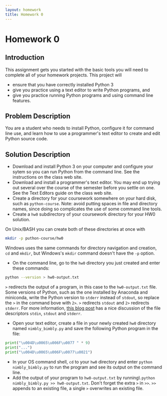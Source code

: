 ```yaml
---
layout: homework
title: Homework 0
---
```


# Homework 0

## Introduction

This assignment gets you started with the basic tools you will need to complete all of your homework projects.  This project will

- ensure that you have correctly installed Python 3
- give you practice using a text editor to write Python programs, and
- give you practice running Python programs and using command line features.


## Problem Description

You are a student who needs to install Python, configure it for command line use, and learn how to use a programmer's text editor to create and edit Python source code.

## Solution Description

- Download and install Python 3 on your computer and configure your sytem so you can run Python from the command line. See the instructions on the class web site.
- Download and install a programmer's text editor.  You may end up trying out several over the course of the semester before you settle on one. See the Text Editors guide on the class web site.
- Create a directory for your coursework somewhere on your hard disk, such as `python-course`.  Note: avoid putting spaces in file and directory names, since doing so complicates the use of some command line tools.
- Create a `hw0` subdirectory of your coursework directory for your HW0 solution.

On Unix/BASH you can create both of these directories at once with

```sh
mkdir -p puthon-course/hw0
```

Windows uses the same commands for directory navigation and creation, `cd` and `mkdir`, but Windows's `mkdir` command doesn't have the `-p` option.

- On the command line, go to the `hw0` directory you just created and enter these commands:

```sh
python --version > hw0-output.txt
```

`>` redirects the output of a program, in this case to the `hw0-output.txt` file.  Some versions of Python, such as the one installed by Anaconda and miniconda, write the Python version to `stderr` instead of `stdout`, so replace the `>` in the command bove with `2>`. `>` redirects `stdout` and `2>` redirects `stderr`. For more information,  [this blog post](http://www.jstorimer.com/blogs/workingwithcode/7766119-when-to-use-stderr-instead-of-stdout) has a nice discussion of the file descriptors `stdin`, `stdout` and `stderr`.

- Open your text editor, create a file in your newly created `hw0` directory named `nimbly_bimbly.py` and save the following Python program in the file:

```Python
print("\u004D\u0065\u006F\u0077 " * 9)
print("...")
print("\u004D\u0065\u006F\u0077\u0021")
```
- In your OS command shell, `cd` to your `hw0` directory and enter `python nimbly_bimbly.py` to run the program and see its output on the command line.
- Add the output of your program to `hw0-output.txt` by running\\
  `python nimbly_bimbly.py >> hw0-output.txt`. Don't forget the extra `>` in `>>`. `>>` appends to an existing file, a single `>` overwrites an existing file.

